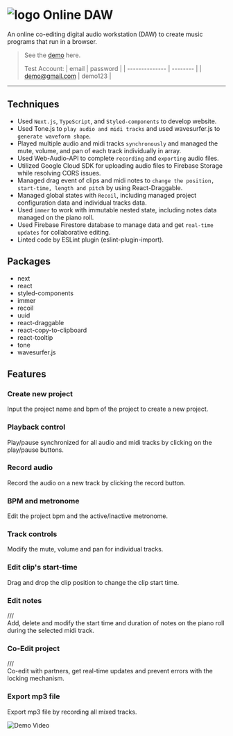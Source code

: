 # ![logo]() Online DAW

An online co-editing digital audio workstation (DAW) to create music programs that run in a browser.

> See the [demo](https://online-3j64gaf5l-albertnotalien.vercel.app/) here.
>
> Test Account:
> | email | password |
> | -------------- | -------- |
> | demo@gmail.com | demo123 |

---

## Techniques

- Used `Next.js`, `TypeScript`, and `Styled-components` to develop website.
- Used Tone.js to `play audio and midi tracks` and used wavesurfer.js to `generate waveform shape`.
- Played multiple audio and midi tracks `synchronously` and managed the mute, volume, and pan of each track individually in array.
- Used Web-Audio-API to complete `recording` and `exporting` audio files.
- Utilized Google Cloud SDK for uploading audio files to Firebase Storage while resolving CORS issues.
- Managed drag event of clips and midi notes to `change the position, start-time, length and pitch` by using React-Draggable.
- Managed global states with `Recoil`, including managed project configuration data and individual tracks data.
- Used `immer` to work with immutable nested state, including notes data managed on the piano roll.
- Used Firebase Firestore database to manage data and get `real-time updates` for collaborative editing.
- Linted code by ESLint plugin (eslint-plugin-import).

## Packages

- next
- react
- styled-components
- immer
- recoil
- uuid
- react-draggable
- react-copy-to-clipboard
- react-tooltip
- tone
- wavesurfer.js

## Features

### Create new project

Input the project name and bpm of the project to create a new project.

### Playback control

Play/pause synchronized for all audio and midi tracks by clicking on the play/pause buttons.

### Record audio

Record the audio on a new track by clicking the record button.

### BPM and metronome

Edit the project bpm and the active/inactive metronome.

### Track controls

Modify the mute, volume and pan for individual tracks.

### Edit clip's start-time

Drag and drop the clip position to change the clip start time.

### Edit notes

///  
Add, delete and modify the start time and duration of notes on the piano roll during the selected midi track.

### Co-Edit project

///  
Co-edit with partners, get real-time updates and prevent errors with the locking mechanism.

### Export mp3 file

Export mp3 file by recording all mixed tracks.

![Demo Video]()
